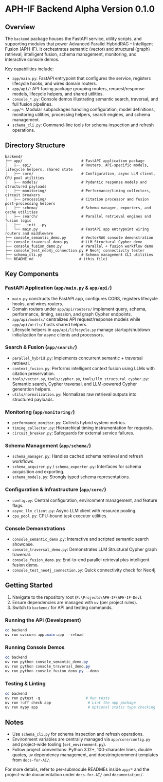 # APH-IF Backend Alpha Version 0.1.0

## Overview

The `backend` package houses the FastAPI service, utility scripts, and supporting modules that power Advanced Parallel HybridRAG – Intelligent Fusion (APH-IF). It orchestrates semantic (vector) and structural (graph) retrieval, intelligent fusion, schema management, monitoring, and interactive console demos.

Key capabilities include:

- `app/main.py`: FastAPI entrypoint that configures the service, registers lifecycle hooks, and wires domain routers.
- `app/api/`: API-facing package grouping routers, request/response models, lifecycle helpers, and shared utilities.
- `console_*.py`: Console demos illustrating semantic search, traversal, and full fusion pipelines.
- `app/*`: Modular subpackages handling configuration, model definitions, monitoring utilities, processing helpers, search engines, and schema management.
- `schema_cli.py`: Command-line tools for schema inspection and refresh operations.

## Directory Structure

```
backend/
├── app/                           # FastAPI application package
│   ├── api/                       # Routers, API-specific models, lifecycle helpers, shared state
│   ├── core/                      # Configuration, async LLM client, CPU pool utilities
│   ├── models/                    # Pydantic response models and structured payloads
│   ├── monitoring/                # Performance/timing collectors, circuit breakers
│   ├── processing/                # Citation processor and fusion post-processing helpers
│   ├── schema/                    # Schema manager, exporters, and cache utilities
│   ├── search/                    # Parallel retrieval engines and fusion logic
│   ├── __init__.py
│   └── main.py                    # FastAPI app entrypoint wiring routers and middleware
├── console_semantic_demo.py       # VectorRAG console demonstration
├── console_traversal_demo.py      # LLM Structural Cypher demo
├── console_fusion_demo.py         # Parallel + fusion workflow demo
├── console_test_neo4j_connection.py # Neo4j connectivity tester
├── schema_cli.py                  # Schema management CLI utilities
└── README.md                     # (this file)
```

## Key Components

### FastAPI Application (`app/main.py` & `app/api/`)

- `main.py` constructs the FastAPI app, configures CORS, registers lifecycle hooks, and wires routers.
- Domain routers under `app/api/routers/` implement query, schema, performance, timing, session, and graph Cypher endpoints.
- `app/api/models/` centralizes API request/response models while `app/api/utils/` hosts shared helpers.
- Lifecycle helpers in `app/api/lifecycle.py` manage startup/shutdown initialization for async clients and processors.

### Search & Fusion (`app/search/`)

- `parallel_hybrid.py`: Implements concurrent semantic + traversal retrieval.
- `context_fusion.py`: Performs intelligent context fusion using LLMs with citation preservation.
- `tools/vector.py`, `tools/cypher.py`, `tools/llm_structural_cypher.py`: Semantic search, Cypher traversal, and LLM-powered Cypher generation helpers.
- `utils/normalization.py`: Normalizes raw retrieval outputs into structured payloads.

### Monitoring (`app/monitoring/`)

- `performance_monitor.py`: Collects hybrid system metrics.
- `timing_collector.py`: Hierarchical timing instrumentation for requests.
- `circuit_breaker.py`: Safeguards for external service failures.

### Schema Management (`app/schema/`)

- `schema_manager.py`: Handles cached schema retrieval and refresh workflows.
- `schema_acquirer.py` / `schema_exporter.py`: Interfaces for schema acquisition and exporting.
- `schema_models.py`: Strongly typed schema representations.

### Configuration & Infrastructure (`app/core/`)

- `config.py`: Central configuration, environment management, and feature flags.
- `async_llm_client.py`: Async LLM client with resource pooling.
- `cpu_pool.py`: CPU-bound task executor utilities.

### Console Demonstrations

- `console_semantic_demo.py`: Interactive and scripted semantic search showcase.
- `console_traversal_demo.py`: Demonstrates LLM Structural Cypher graph traversal.
- `console_fusion_demo.py`: End-to-end parallel retrieval plus intelligent fusion demo.
- `console_test_neo4j_connection.py`: Quick connectivity check for Neo4j.

## Getting Started

1. Navigate to the repository root (`P:\Projects\APH-IF\APH-IF-Dev`).
2. Ensure dependencies are managed with `uv` (per project rules).
3. Switch to `backend/` for API and testing commands.

### Running the API (Development)

```powershell
cd backend
uv run uvicorn app.main:app --reload
```

### Running Console Demos

```powershell
cd backend
uv run python console_semantic_demo.py
uv run python console_traversal_demo.py
uv run python console_fusion_demo.py --demo
```

### Testing & Linting

```powershell
cd backend
uv run pytest -q                     # Run tests
uv run ruff check app                 # Lint the app package
uv run mypy app                       # Optional static type checking
```

## Notes

- Use `schema_cli.py` for schema inspection and refresh operations.
- Environment variables are centrally managed via `app/core/config.py` and project-wide tooling (`set_environment.py`).
- Follow project conventions: Python 3.12+, 100-character lines, double quotes, `uv` dependency management, and docstring/comment templates from `docs-for-AI/`.

For more details, refer to per-submodule READMEs inside `app/*` and the project-wide documentation under `docs-for-AI/` and `documentation/`.
